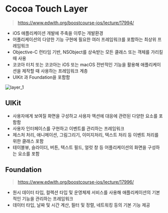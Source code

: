 # Cocoa Touch Layer

> https://www.edwith.org/boostcourse-ios/lecture/17994/

- iOS 애플리케이션 개발에 주축을 이루는 개발환경
- 어플리케이션의 다양한 기능 구현에 필요한 여러 프레임워크를 포함하는 최상위 프레임워크
- Objective-C 런타임 기반, NSObject를 상속받는 모든 클래스 또는 객체를 가리킬때 사용
- 코코아 터치 또는 코코아는 iOS 또는 macOS 전반적인 기능을 활용해 애플리케이션을 제작할 때 사용하는 프레임워크 계층
- UIKit 과 Foundation을 포함함

![layer_1](https://www.edwith.org/boostcourse-ios/lecture/17994)



## UIKit

- 사용자에게 보여질 화면을 구성하고 사용자 액션에 대응에 관련된 다양한 요소를 포함함
- 사용자 인터페이스를 구현하고 이벤트를 관리하는 프레임워크
- 제스처 처리, 애니메이션, 그림그리기, 이미지처리, 텍스트 처리 등 이벤트 처리를 위한 클래스 포함
- 테이블뷰, 슬라이더, 버튼, 텍스트 필드, 얼럿 창 등 어플리케이션의 화면을 구성하는 요소를 포함



## Foundation

> https://www.edwith.org/boostcourse-ios/lecture/17996/

- 원시 데이터 타입, 컬렉션 타입 및 운영체제 서비스를 사용해 애플리케이션의 기본적인 기능을 관리하는 프레임워크
- 데이터 타입, 날짜 및 시간 계산, 필터 및 정렬, 네트워킹 등의 기본 기능 제공



